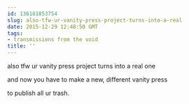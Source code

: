 ```yaml
---
id: 136181853754
slug: also-tfw-ur-vanity-press-project-turns-into-a-real
date: 2015-12-29 12:48:50 GMT
tags:
- transmissions from the void
title: ''
---
```


also tfw ur vanity press project turns into a real one

and now you have to make a new, different vanity press

to publish all ur trash.